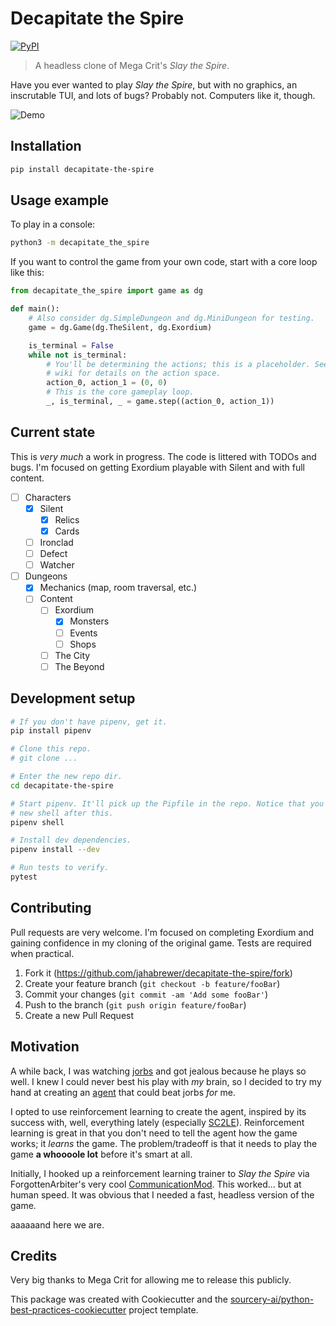 # Decapitate the Spire

[![PyPI][pypi-image]][pypi-url]

> A headless clone of Mega Crit's _Slay the Spire_.

Have you ever wanted to play _Slay the Spire_, but with no graphics, an inscrutable TUI, and lots of bugs? Probably not. Computers like it, though.

![Demo][demo-image]

## Installation

```sh
pip install decapitate-the-spire
```

## Usage example

To play in a console:

```sh
python3 -m decapitate_the_spire
```

If you want to control the game from your own code, start with a core loop like this:

```python
from decapitate_the_spire import game as dg

def main():
    # Also consider dg.SimpleDungeon and dg.MiniDungeon for testing.
    game = dg.Game(dg.TheSilent, dg.Exordium)

    is_terminal = False
    while not is_terminal:
        # You'll be determining the actions; this is a placeholder. See the
        # wiki for details on the action space.
        action_0, action_1 = (0, 0)
        # This is the core gameplay loop.
        _, is_terminal, _ = game.step((action_0, action_1))
```

## Current state

This is _very much_ a work in progress. The code is littered with TODOs and bugs. I'm focused on getting Exordium playable with Silent and with full content.

- [ ] Characters
    - [x] Silent
        - [x] Relics
        - [x] Cards
    - [ ] Ironclad
    - [ ] Defect
    - [ ] Watcher
- [ ] Dungeons
    - [x] Mechanics (map, room traversal, etc.)
    - [ ] Content
        - [ ] Exordium
            - [x] Monsters
            - [ ] Events
            - [ ] Shops
        - [ ] The City
        - [ ] The Beyond

## Development setup

```sh
# If you don't have pipenv, get it.
pip install pipenv

# Clone this repo.
# git clone ...

# Enter the new repo dir.
cd decapitate-the-spire

# Start pipenv. It'll pick up the Pipfile in the repo. Notice that you're in a
# new shell after this.
pipenv shell

# Install dev dependencies.
pipenv install --dev

# Run tests to verify.
pytest
```

## Contributing

Pull requests are very welcome. I'm focused on completing Exordium and gaining confidence in my cloning of the original game. Tests are required when practical.

1. Fork it (<https://github.com/jahabrewer/decapitate-the-spire/fork>)
2. Create your feature branch (`git checkout -b feature/fooBar`)
3. Commit your changes (`git commit -am 'Add some fooBar'`)
4. Push to the branch (`git push origin feature/fooBar`)
5. Create a new Pull Request

## Motivation
A while back, I was watching [jorbs](https://www.twitch.tv/jorbs) and got jealous because he plays so well. I knew I could never best his play with _my_ brain, so I decided to try my hand at creating an [agent](https://en.wikipedia.org/wiki/Intelligent_agent) that could beat jorbs _for_ me.

I opted to use reinforcement learning to create the agent, inspired by its success with, well, everything lately (especially [SC2LE](https://arxiv.org/abs/1708.04782)). Reinforcement learning is great in that you don't need to tell the agent how the game works; it _learns_ the game. The problem/tradeoff is that it needs to play the game **a whoooole lot** before it's smart at all.

Initially, I hooked up a reinforcement learning trainer to _Slay the Spire_ via ForgottenArbiter's very cool [CommunicationMod](https://github.com/ForgottenArbiter/CommunicationMod/). This worked... but at human speed. It was obvious that I needed a fast, headless version of the game.

aaaaaand here we are.

<!-- Markdown link & img dfn's -->
[pypi-image]: https://img.shields.io/pypi/v/decapitate-the-spire
[pypi-url]: https://pypi.org/project/decapitate-the-spire/
[demo-image]: assets/demo.png
[wiki]: https://github.com/yourname/yourproject/wiki

## Credits
Very big thanks to Mega Crit for allowing me to release this publicly.

This package was created with Cookiecutter and the [sourcery-ai/python-best-practices-cookiecutter](https://github.com/sourcery-ai/python-best-practices-cookiecutter) project template.
